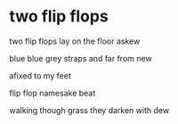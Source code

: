 # two flip flops

two flip flops lay on the floor askew

blue blue grey straps and far from new

afixed to my feet

flip flop namesake beat

walking though grass they darken with dew
